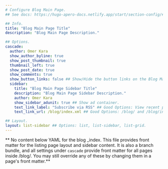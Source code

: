 ```yaml
---
# Configure Blog Main Page.
## See docs: https://hugo-apero-docs.netlify.app/start/section-config/#lists-of-pages

## Info.
title: "Blog Main Page Title"
description: "Blog Main Page Description."

## Options.
cascade:
  author: Omer Kara
  show_author_byline: true
  show_post_thumbnail: true
  thumbnail_left: true
  show_post_date: true
  show_comments: true
  show_button_links: false ## Show/Hide the button links on the Blog Main Page.
  sidebar:
    title: "Blog Main Page Sidebar Title"
    description: "Blog Main Page Sidebar Description."
    author: Omer Kara
    show_sidebar_adunit: true ## Show ad container.
    text_link_label: "Subscribe via RSS" ## Good Options: View recent posts and Subscribe via RSS.
    text_link_url: /blog/index.xml ## Good Options: /blog/ and /blog/index.xml.

## Layout.
layout: list-sidebar ## Options: list, list-sidebar, list-grid.
---
```


** No content below YAML for the blog _index. This file provides front matter for the listing page layout and sidebar content. It is also a branch bundle, and all settings under `cascade` provide front matter for all pages inside /blog/. You may still override any of these by changing them in a page's front matter.**
